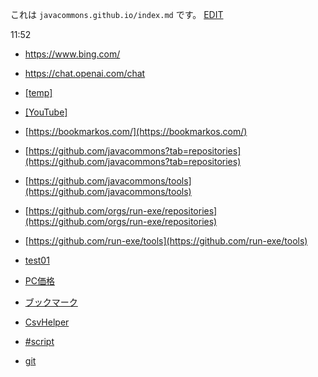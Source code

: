 これは `javacommons.github.io/index.md` です。
<a target="_blank" href="https://github.com/javacommons/javacommons.github.io/blob/main/index.md">EDIT</a>

11:52

* <a target="_blank" href="https://www.bing.com/">https://www.bing.com/</a>
* <a target="_blank" href="https://chat.openai.com/chat">https://chat.openai.com/chat</a>
* <a target="_blank" href="/temp.md/">[temp]</a>
* <a target="_blank" href="/YouTube.md/">[YouTube]</a>

* [https://bookmarkos.com/](https://bookmarkos.com/)

* [https://github.com/javacommons?tab=repositories](https://github.com/javacommons?tab=repositories)
* [https://github.com/javacommons/tools](https://github.com/javacommons/tools)

* [https://github.com/orgs/run-exe/repositories](https://github.com/orgs/run-exe/repositories)
* [https://github.com/run-exe/tools](https://github.com/run-exe/tools)

* [test01](test01/index.md)
* [PC価格](PC価格/index.md)
* [ブックマーク](ブックマーク/index.md)
* [CsvHelper](CsvHelper/index.md)
* [\#script](SharpScript/index.md)
* [git](git/index.md)
